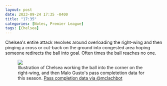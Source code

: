 ```yaml
---
layout: post
date: 2023-09-24 17:35 -0400
title: "17:35"
categories: [Notes, Premier League]
tags: [Chelsea]
---
```


Chelsea's entire attack revolves around overloading the right-wing and then pinging a cross or cut-back on the ground into congested area hoping someone redirects the ball into goal. Often times the ball reaches no one.

<figure>
    <img src="https://i.imgur.com/sZdysh9.jpg">
    <figcaption>Illustration of Chelsea working the ball into the corner on the right-wing, and then Malo Gusto's pass completetion data for this season. <a href="https://dmoggles-passdashboard-pass-dash-37aktq.streamlit.app">Pass completion data via @mclachbot</a></figcaption>
</figure> 

